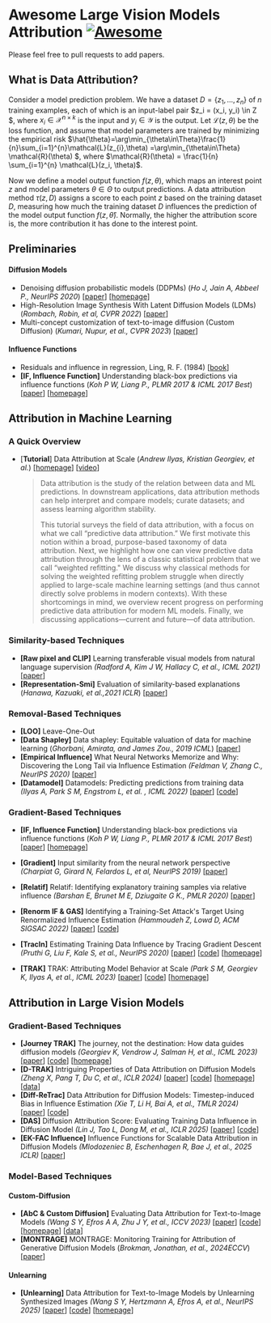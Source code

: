# Awesome Large Vision Models Attribution  [![Awesome](https://cdn.rawgit.com/sindresorhus/awesome/d7305f38d29fed78fa85652e3a63e154dd8e8829/media/badge.svg)](https://github.com/sindresorhus/awesome)

Please feel free to pull requests to add papers.

## What is Data Attribution?

Consider a model prediction problem. We have a dataset $D=\{z_1, ..., z_n \}$ of $n$ training examples, each of which is an input-label pair $z_i = (x_i, y_i) \in Z $, where $x_i \in \mathcal{X}^{n\times k}$ is the input and $y_i \in \mathcal{Y}$ is the output. Let $\mathcal{L}(z,\theta)$ be the loss function, and assume that model parameters are trained by minimizing the empirical risk  $\hat{\theta}=\arg\min_{\theta\in\Theta}\frac{1}{n}\sum_{i=1}^{n}\mathcal{L}(z_{i},\theta) =\arg\min_{\theta\in\Theta} \mathcal{R}(\theta) $, where $\mathcal{R}(\theta) = \frac{1}{n} \sum_{i=1}^{n} \mathcal{L}(z_i, \theta)$.

Now we define a model output function $f(z,\theta)$, which maps an interest point $z$ and model parameters $\theta\in\Theta$ to output predictions. A data attribution method $\tau(z,D)$ assigns a score to each point $z$ based on the training dataset $D$, measuring how much the training dataset $D$ influences the prediction of the model output function $f(z,\hat{\theta})$. Normally, the higher the attribution score is, the more contribution it has done to the interest point.

## Preliminaries

#### Diffusion Models

+ Denoising diffusion probabilistic models (DDPMs) (*Ho J, Jain A, Abbeel P., NeurIPS 2020*) [[paper](https://proceedings.neurips.cc/paper_files/paper/2020/file/4c5bcfec8584af0d967f1ab10179ca4b-Paper.pdf)] [[homepage](https://proceedings.neurips.cc/paper/2020/hash/4c5bcfec8584af0d967f1ab10179ca4b-Abstract.html)]
+ High-Resolution Image Synthesis With Latent Diffusion Models (LDMs)  (*Rombach, Robin, et al, CVPR 2022*) [[paper](https://openaccess.thecvf.com/content/CVPR2022/html/Rombach_High-Resolution_Image_Synthesis_With_Latent_Diffusion_Models_CVPR_2022_paper)]
+ Multi-concept customization of text-to-image diffusion (Custom Diffusion) (*Kumari, Nupur, et al., CVPR 2023*) [[paper](http://openaccess.thecvf.com/content/CVPR2023/html/Kumari_Multi-Concept_Customization_of_Text-to-Image_Diffusion_CVPR_2023_paper.html)]

#### Influence Functions

+ Residuals and influence in regression, Ling, R. F. (1984) [[book](https://www.tandfonline.com/doi/pdf/10.1080/00401706.1984.10487996)]
+ **[IF, Influence Function]** Understanding black-box predictions via influence functions (*Koh P W, Liang P., PLMR 2017 & ICML 2017 Best*) [[paper](https://proceedings.mlr.press/v70/koh17a/koh17a.pdf)] [[homepage](https://proceedings.mlr.press/v70/koh17a?ref=https://githubhelp.com)]



## Attribution in Machine Learning

### A Quick Overview

+ [**Tutorial**] Data Attribution at Scale (*Andrew Ilyas, Kristian Georgiev, et al.*) [[homepage](https://ml-data-tutorial.org/)] [[video](https://icml.cc/virtual/2024/tutorial/35228)]

  > Data attribution is the study of the relation between data and ML predictions. In downstream applications, data attribution methods can help interpret and compare models; curate datasets; and assess learning algorithm stability.
  >
  > This tutorial surveys the field of data attribution, with a focus on what we call “predictive data attribution.” We first motivate this notion within a broad, purpose-based taxonomy of data attribution. Next, we highlight how one can view predictive data attribution through the lens of a classic statistical problem that we call “weighted refitting." We discuss why classical methods for solving the weighted refitting problem struggle when directly applied to large-scale machine learning settings (and thus cannot directly solve problems in modern contexts). With these shortcomings in mind, we overview recent progress on performing predictive data attribution for modern ML models. Finally, we discussing applications—current and future—of data attribution.



### Similarity-based Techniques

+ **[Raw pixel and CLIP]** Learning transferable visual models from natural language supervision *(Radford A, Kim J W, Hallacy C, et al., ICML 2021)* [[paper](https://proceedings.mlr.press/v139/radford21a)]
+ **[Representation-Smi]** Evaluation of similarity-based explanations (*Hanawa, Kazuaki, et al.,2021 ICLR*) [[paper](https://arxiv.org/abs/2006.04528)]



### Removal-Based Techniques

+ **[LOO]** Leave-One-Out
+ **[Data Shapley]** Data shapley: Equitable valuation of data for machine learning (*Ghorbani, Amirata, and James Zou., 2019 ICML*) [[paper](https://proceedings.mlr.press/v97/ghorbani19c.html)]
+ **[Empirical Influence]** What Neural Networks Memorize and Why: Discovering the Long Tail via Influence Estimation *(Feldman V, Zhang C., NeurlPS 2020)* [[paper](https://proceedings.neurips.cc/paper/2020/hash/1e14bfe2714193e7af5abc64ecbd6b46-Abstract.html?ref=the-batch-deeplearning-ai)]
+ **[Datamodel]** Datamodels: Predicting predictions from training data *(Ilyas A, Park S M, Engstrom L, et al. , ICML 2022)* [[paper](https://arxiv.org/abs/2202.00622)] [[code](https://github.com/MadryLab/datamodels-data)]



### Gradient-Based Techniques

+ **[IF, Influence Function]** Understanding black-box predictions via influence functions (*Koh P W, Liang P., PLMR 2017 & ICML 2017 Best*) [[paper](https://proceedings.mlr.press/v70/koh17a/koh17a.pdf)] [[homepage](https://proceedings.mlr.press/v70/koh17a?ref=https://githubhelp.com)]
+ **[Gradient]** Input similarity from the neural network perspective *(Charpiat G, Girard N, Felardos L, et al, NeurlPS 2019)* [[paper](https://proceedings.neurips.cc/paper/2019/hash/c61f571dbd2fb949d3fe5ae1608dd48b-Abstract.html)]
+ **[Relatif]** Relatif: Identifying explanatory training samples via relative influence *(Barshan E, Brunet M E, Dziugaite G K., PMLR 2020)* [[paper](https://proceedings.mlr.press/v108/barshan20a.html)]
+ **[Renorm IF & GAS]** Identifying a Training-Set Attack's Target Using Renormalized Influence Estimation *(Hammoudeh Z, Lowd D, ACM SIGSAC 2022)* [[paper](https://dl.acm.org/doi/abs/10.1145/3548606.3559335)] [[code](https://github.com/ZaydH/target_identification)]

+ **[TracIn]** Estimating Training Data Influence by Tracing Gradient Descent *(Pruthi G, Liu F, Kale S, et al., NeurIPS 2020)* [[paper](https://proceedings.neurips.cc/paper_files/paper/2020/file/e6385d39ec9394f2f3a354d9d2b88eec-Paper.pdf)] [[code](https://github.com/frederick0329/TracIn)] [[homepage](https://proceedings.neurips.cc/paper/2020/hash/e6385d39ec9394f2f3a354d9d2b88eec-Abstract.html)] 
+ **[TRAK]** TRAK: Attributing Model Behavior at Scale  *(Park S M, Georgiev K, Ilyas A, et al., ICML 2023)* [[paper](https://arxiv.org/pdf/2303.14186)] [[code](https://github.com/MadryLab/trak)] [[homepage](https://trak.csail.mit.edu/)]



## Attribution in Large Vision Models

### Gradient-Based Techniques

+ **[Journey TRAK]** The journey, not the destination: How data guides diffusion models *(Georgiev K, Vendrow J, Salman H, et al., ICML 2023)* [[paper](https://arxiv.org/abs/2312.06205)] [[code](https://github.com/MadryLab/journey-TRAK)] [[homepage](https://gradientscience.org/diffusion-trak/)]
+ **[D-TRAK]** Intriguing Properties of Data Attribution on Diffusion Models *(Zheng X, Pang T, Du C, et al., ICLR 2024)* [[paper](https://arxiv.org/abs/2311.00500)] [[code](https://github.com/sail-sg/D-TRAK)] [[homepage](https://sail-sg.github.io/D-TRAK)] [[data](https://drive.google.com/drive/folders/1Ko1CI-nWo3NHWYpxfX2Un1t9UsuddVHX?usp=sharing)]
+ **[Diff-ReTrac]** Data Attribution for Diffusion Models: Timestep-induced Bias in Influence Estimation *(Xie T, Li H, Bai A, et al., TMLR 2024)* [[paper](https://arxiv.org/abs/2401.09031)] [[code](https://github.com/txie1/diffusion-ReTrac)]
+ **[DAS]** Diffusion Attribution Score: Evaluating Training Data Influence in Diffusion Model *(Lin J, Tao L, Dong M, et al., ICLR 2025)* [[paper](https://arxiv.org/abs/2410.18639)] [[code](https://anonymous.4open.science/r/Diffusion-Attribution-Score-411F/README.md)]
+ **[EK-FAC Influence]** Influence Functions for Scalable Data Attribution in Diffusion Models *(Mlodozeniec B, Eschenhagen R, Bae J, et al., 2025 ICLR)* [[paper](https://arxiv.org/abs/2410.13850)] 



### Model-Based Techniques

#### Custom-Diffusion

+ **[AbC &  Custom Diffusion]** Evaluating Data Attribution for Text-to-Image Models *(Wang S Y, Efros A A, Zhu J Y, et al., ICCV 2023)* [[paper](https://arxiv.org/abs/2306.09345)] [[code](https://github.com/peterwang512/GenDataAttribution)] [[homepage](https://peterwang512.github.io/GenDataAttribution/)] [[data](https://github.com/peterwang512/GenDataAttribution#dataset)]
+ **[MONTRAGE]** MONTRAGE: Monitoring Training for Attribution of Generative Diffusion Models (*Brokman, Jonathan, et al., 2024ECCV*) [[paper](https://link.springer.com/chapter/10.1007/978-3-031-73226-3_1)]

#### Unlearning

+ **[Unlearning]** Data Attribution for Text-to-Image Models by Unlearning Synthesized Images *(Wang S Y, Hertzmann A, Efros A, et al., NeurIPS 2025)* [[paper](https://proceedings.neurips.cc/paper_files/paper/2024/hash/07fbde96bee50f4e09303fd4f877c2f3-Abstract-Conference.html)] [[code](https://github.com/PeterWang512/AttributeByUnlearning)] [[homepage](https://peterwang512.github.io/AttributeByUnlearning/)]
